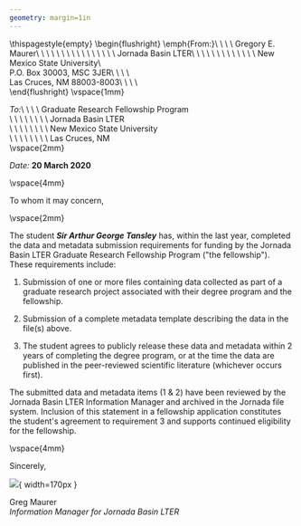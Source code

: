 ```yaml
---
geometry: margin=1in
---
```

\thispagestyle{empty}
\begin{flushright}
\emph{From:}\ \ \ \ Gregory E. Maurer\ \ \ \ \ \ \ \ \ \ \ \ \ \ \ \\
Jornada Basin LTER\ \ \ \ \ \ \ \ \ \ \ \ \\ 
New Mexico State University\\  
P.O. Box 30003, MSC 3JER\ \ \ \\  
Las Cruces, NM 88003-8003\ \ \ \\  
\end{flushright}
\vspace{1mm}

_To:_\ \ \ \ Graduate Research Fellowship Program  
\ \ \ \ \ \ \ \ Jornada Basin LTER  
\ \ \ \ \ \ \ \ New Mexico State University  
\ \ \ \ \ \ \ \ Las Cruces, NM  
\vspace{2mm}

_Date:_ **20 March 2020**  

\vspace{4mm}

To whom it may concern,

\vspace{2mm}

The student ***Sir Arthur George Tansley*** has, within the last year, completed the data and metadata submission requirements for funding by the Jornada Basin LTER Graduate Research Fellowship Program ("the fellowship"). These requirements include:

1. Submission of one or more files containing data collected as part of a graduate research project associated with their degree program and the fellowship.

2. Submission of a complete metadata template describing the data in the file(s) above.

3. The student agrees to publicly release these data and metadata within 2 years of completing the degree program, or at the time the data are published in the peer-reviewed scientific literature (whichever occurs first).

The submitted data and metadata items (1 & 2) have been reviewed by the Jornada Basin LTER Information Manager and archived in the Jornada file system. Inclusion of this statement in a fellowship application constitutes the student's agreement to requirement 3 and supports continued eligibility for the fellowship.


\vspace{4mm}

Sincerely,

![](/home/greg/Dropbox/signatures/signature_small.jpg){ width=170px }

Greg Maurer  
*Information Manager for Jornada Basin LTER*

